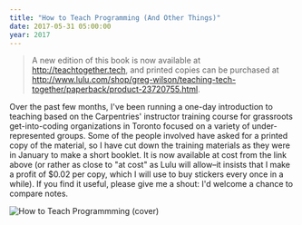 ```yaml
---
title: "How to Teach Programming (And Other Things)"
date: 2017-05-31 05:00:00
year: 2017
---
```


> A new edition of this book is now available at <http://teachtogether.tech>,
> and printed copies can be purchased at <http://www.lulu.com/shop/greg-wilson/teaching-tech-together/paperback/product-23720755.html>.

Over the past few months,
I've been running a one-day introduction to teaching based on the Carpentries' instructor training course
for grassroots get-into-coding organizations in Toronto focused on a variety of under-represented groups.
Some of the people involved have asked for a printed copy of the material,
so I have cut down the training materials as they were in January to make a short booklet.
It is now available at cost from the link above
(or rather as close to "at cost" as Lulu will allow–it insists that I make a profit of $0.02 per copy,
which I will use to buy stickers every once in a while).
If you find it useful,
please give me a shout:
I'd welcome a chance to compare notes.

<img src="{{'/files/2017/05/how-to-teach-programming.jpg' | relative_url}}" alt="How to Teach Programmming (cover)" />
